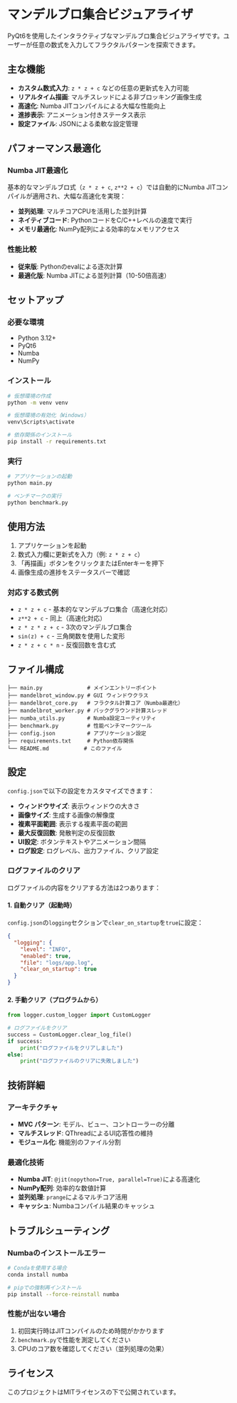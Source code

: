 # マンデルブロ集合ビジュアライザ

PyQt6を使用したインタラクティブなマンデルブロ集合ビジュアライザです。ユーザーが任意の数式を入力してフラクタルパターンを探索できます。

## 主な機能

- **カスタム数式入力**: `z * z + c` などの任意の更新式を入力可能
- **リアルタイム描画**: マルチスレッドによる非ブロッキング画像生成
- **高速化**: Numba JITコンパイルによる大幅な性能向上
- **進捗表示**: アニメーション付きステータス表示
- **設定ファイル**: JSONによる柔軟な設定管理

## パフォーマンス最適化

### Numba JIT最適化
基本的なマンデルブロ式（`z * z + c`, `z**2 + c`）では自動的にNumba JITコンパイルが適用され、大幅な高速化を実現：

- **並列処理**: マルチコアCPUを活用した並列計算
- **ネイティブコード**: PythonコードをC/C++レベルの速度で実行
- **メモリ最適化**: NumPy配列による効率的なメモリアクセス

### 性能比較
- **従来版**: Pythonのevalによる逐次計算
- **最適化版**: Numba JITによる並列計算（10-50倍高速）

## セットアップ

### 必要な環境
- Python 3.12+
- PyQt6
- Numba
- NumPy

### インストール
```bash
# 仮想環境の作成
python -m venv venv

# 仮想環境の有効化（Windows）
venv\Scripts\activate

# 依存関係のインストール
pip install -r requirements.txt
```

### 実行
```bash
# アプリケーションの起動
python main.py

# ベンチマークの実行
python benchmark.py
```

## 使用方法

1. アプリケーションを起動
2. 数式入力欄に更新式を入力（例: `z * z + c`）
3. 「再描画」ボタンをクリックまたはEnterキーを押下
4. 画像生成の進捗をステータスバーで確認

### 対応する数式例
- `z * z + c` - 基本的なマンデルブロ集合（高速化対応）
- `z**2 + c` - 同上（高速化対応）
- `z * z * z + c` - 3次のマンデルブロ集合
- `sin(z) + c` - 三角関数を使用した変形
- `z * z + c * n` - 反復回数を含む式

## ファイル構成

```
├── main.py              # メインエントリーポイント
├── mandelbrot_window.py # GUI ウィンドウクラス
├── mandelbrot_core.py   # フラクタル計算コア（Numba最適化）
├── mandelbrot_worker.py # バックグラウンド計算スレッド
├── numba_utils.py       # Numba設定ユーティリティ
├── benchmark.py         # 性能ベンチマークツール
├── config.json          # アプリケーション設定
├── requirements.txt     # Python依存関係
└── README.md           # このファイル
```

## 設定

`config.json`で以下の設定をカスタマイズできます：

- **ウィンドウサイズ**: 表示ウィンドウの大きさ
- **画像サイズ**: 生成する画像の解像度
- **複素平面範囲**: 表示する複素平面の範囲
- **最大反復回数**: 発散判定の反復回数
- **UI設定**: ボタンテキストやアニメーション間隔
- **ログ設定**: ログレベル、出力ファイル、クリア設定

### ログファイルのクリア

ログファイルの内容をクリアする方法は2つあります：

#### 1. 自動クリア（起動時）
`config.json`の`logging`セクションで`clear_on_startup`を`true`に設定：

```json
{
  "logging": {
    "level": "INFO",
    "enabled": true,
    "file": "logs/app.log",
    "clear_on_startup": true
  }
}
```

#### 2. 手動クリア（プログラムから）
```python
from logger.custom_logger import CustomLogger

# ログファイルをクリア
success = CustomLogger.clear_log_file()
if success:
    print("ログファイルをクリアしました")
else:
    print("ログファイルのクリアに失敗しました")
```

## 技術詳細

### アーキテクチャ
- **MVC パターン**: モデル、ビュー、コントローラーの分離
- **マルチスレッド**: QThreadによるUI応答性の維持
- **モジュール化**: 機能別のファイル分割

### 最適化技術
- **Numba JIT**: `@jit(nopython=True, parallel=True)`による高速化
- **NumPy配列**: 効率的な数値計算
- **並列処理**: `prange`によるマルチコア活用
- **キャッシュ**: Numbaコンパイル結果のキャッシュ

## トラブルシューティング

### Numbaのインストールエラー
```bash
# Condaを使用する場合
conda install numba

# pipでの強制再インストール
pip install --force-reinstall numba
```

### 性能が出ない場合
1. 初回実行時はJITコンパイルのため時間がかかります
2. `benchmark.py`で性能を測定してください
3. CPUのコア数を確認してください（並列処理の効果）

## ライセンス

このプロジェクトはMITライセンスの下で公開されています。